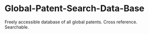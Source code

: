 # Global-Patent-Search-Data-Base
Freely accessible database of all global patents. Cross reference. Searchable.
